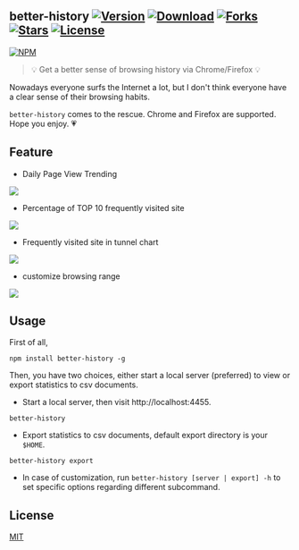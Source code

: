 ## better-history   [![Version](https://img.shields.io/npm/v/better-history.svg)](https://www.npmjs.com/package/better-history) [![Download](https://img.shields.io/npm/dm/better-history.svg)](https://www.npmjs.com/package/better-history) [![Forks](https://img.shields.io/github/forks/jiacai2050/better-history.svg)](https://github.com/jiacai2050/better-history) [![Stars](https://img.shields.io/github/stars/jiacai2050/better-history.svg)](https://github.com/jiacai2050/better-history) [![License](https://img.shields.io/npm/l/better-history.svg)](https://www.npmjs.com/package/better-history) 

[![NPM](https://nodei.co/npm/better-history.png?downloads=true&downloadRank=true&stars=true)](https://nodei.co/npm/better-history/)

> 💡 Get a better sense of browsing history via Chrome/Firefox 💡

Nowadays everyone surfs the Internet a lot, but I don't think everyone have a clear sense of their browsing habits.

`better-history` comes to the rescue. Chrome and Firefox are supported. Hope you enjoy. 💗

## Feature

- Daily Page View Trending

![](https://raw.githubusercontent.com/jiacai2050/better-history/master/screenshots/line_chart.png)

- Percentage of TOP 10 frequently visited site

![](https://raw.githubusercontent.com/jiacai2050/better-history/master/screenshots/pie_chart.png)

- Frequently visited site in tunnel chart

![](https://raw.githubusercontent.com/jiacai2050/better-history/master/screenshots/tunnel_chart.png)

- customize browsing range

![](https://raw.githubusercontent.com/jiacai2050/better-history/master/screenshots/daterange.png)


## Usage

First of all,

```        
npm install better-history -g
```

Then, you have two choices, either start a local server (preferred) to view or export statistics to csv documents.

- Start a local server, then visit http://localhost:4455.
```
better-history
```

- Export statistics to csv documents, default export directory is your `$HOME`.
```
better-history export
```

- In case of customization, run `better-history [server | export] -h` to set specific options regarding different subcommand.

## License

[MIT](http://liujiacai.net/license/MIT.html?year=2016)

